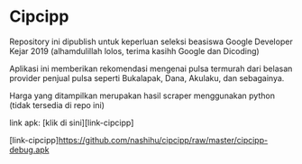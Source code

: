 # Cipcipp
Repository ini dipublish untuk keperluan seleksi beasiswa Google Developer Kejar 2019 (alhamdulillah lolos, terima kasihh Google dan Dicoding)

Aplikasi ini memberikan rekomendasi mengenai pulsa termurah dari belasan provider penjual pulsa seperti Bukalapak, Dana, Akulaku, dan sebagainya.

Harga yang ditampilkan merupakan hasil scraper menggunakan python (tidak tersedia di repo ini)

link apk: [klik di sini][link-cipcipp]

[link-cipcipp]https://github.com/nashihu/cipcipp/raw/master/cipcipp-debug.apk

